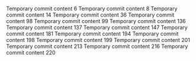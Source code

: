 Temporary commit content 6
Temporary commit content 8
Temporary commit content 14
Temporary commit content 36
Temporary commit content 98
Temporary commit content 99
Temporary commit content 136
Temporary commit content 137
Temporary commit content 147
Temporary commit content 181
Temporary commit content 194
Temporary commit content 198
Temporary commit content 199
Temporary commit content 201
Temporary commit content 213
Temporary commit content 216
Temporary commit content 220
